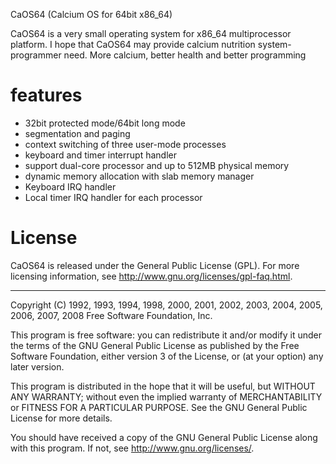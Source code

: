 
CaOS64 (Calcium OS for 64bit x86_64)

CaOS64 is a very small operating system for x86_64 multiprocessor platform.
I hope that CaOS64 may provide calcium nutrition system-programmer need.
More calcium, better health and better programming

features
========
* 32bit protected mode/64bit long mode
* segmentation and paging
* context switching of three user-mode processes
* keyboard and timer interrupt handler
* support dual-core processor and up to 512MB physical memory
* dynamic memory allocation with slab memory manager
* Keyboard IRQ handler
* Local timer IRQ handler for each processor


License
=========
CaOS64 is released under the General Public License (GPL).
For more licensing information, see
<http://www.gnu.org/licenses/gpl-faq.html>.

-----

Copyright (C) 1992, 1993, 1994, 1998, 2000, 2001, 2002, 2003, 2004,
2005, 2006, 2007, 2008 Free Software Foundation, Inc.

This program is free software: you can redistribute it and/or modify
it under the terms of the GNU General Public License as published by
the Free Software Foundation, either version 3 of the License, or
(at your option) any later version.

This program is distributed in the hope that it will be useful,
but WITHOUT ANY WARRANTY; without even the implied warranty of
MERCHANTABILITY or FITNESS FOR A PARTICULAR PURPOSE.  See the
GNU General Public License for more details.

You should have received a copy of the GNU General Public License
along with this program.  If not, see <http://www.gnu.org/licenses/>.
